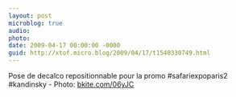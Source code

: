 ```yaml
---
layout: post
microblog: true
audio: 
photo: 
date: 2009-04-17 00:00:00 -0000
guid: http://xtof.micro.blog/2009/04/17/t1540330749.html
---
```

Pose de decalco repositionnable pour la promo #safariexpoparis2 #kandinsky  - Photo: [bkite.com/06yJC](http://bkite.com/06yJC)
